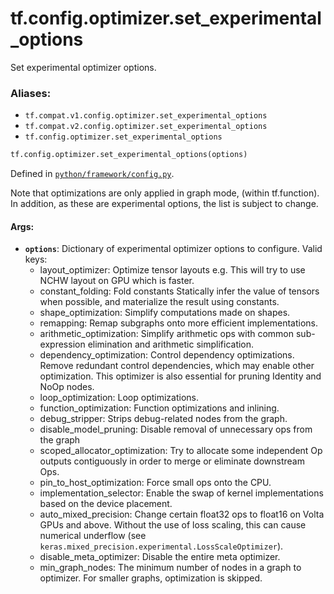 <div itemscope itemtype="http://developers.google.com/ReferenceObject">
<meta itemprop="name" content="tf.config.optimizer.set_experimental_options" />
<meta itemprop="path" content="Stable" />
</div>

# tf.config.optimizer.set_experimental_options

Set experimental optimizer options.

### Aliases:

* `tf.compat.v1.config.optimizer.set_experimental_options`
* `tf.compat.v2.config.optimizer.set_experimental_options`
* `tf.config.optimizer.set_experimental_options`

``` python
tf.config.optimizer.set_experimental_options(options)
```



Defined in [`python/framework/config.py`](/code/stable/tensorflow/python/framework/config.py).

<!-- Placeholder for "Used in" -->

Note that optimizations are only applied in graph mode, (within tf.function).
In addition, as these are experimental options, the list is subject to change.

#### Args:


* <b>`options`</b>: Dictionary of experimental optimizer options to configure.
  Valid keys:
  - layout_optimizer: Optimize tensor layouts
    e.g. This will try to use NCHW layout on GPU which is faster.
  - constant_folding: Fold constants
    Statically infer the value of tensors when possible, and materialize the
    result using constants.
  - shape_optimization: Simplify computations made on shapes.
  - remapping: Remap subgraphs onto more efficient implementations.
  - arithmetic_optimization: Simplify arithmetic ops with common
    sub-expression elimination and arithmetic simplification.
  - dependency_optimization: Control dependency optimizations. Remove
    redundant control dependencies, which may enable other optimization.
    This optimizer is also essential for pruning Identity and NoOp nodes.
  - loop_optimization: Loop optimizations.
  - function_optimization: Function optimizations and inlining.
  - debug_stripper: Strips debug-related nodes from the graph.
  - disable_model_pruning: Disable removal of unnecessary ops from the graph
  - scoped_allocator_optimization: Try to allocate some independent Op
    outputs contiguously in order to merge or eliminate downstream Ops.
  - pin_to_host_optimization: Force small ops onto the CPU.
  - implementation_selector: Enable the swap of kernel implementations based
    on the device placement.
  - auto_mixed_precision: Change certain float32 ops to float16 on Volta
    GPUs and above. Without the use of loss scaling, this can cause
    numerical underflow (see
    `keras.mixed_precision.experimental.LossScaleOptimizer`).
  - disable_meta_optimizer: Disable the entire meta optimizer.
  - min_graph_nodes: The minimum number of nodes in a graph to optimizer.
    For smaller graphs, optimization is skipped.